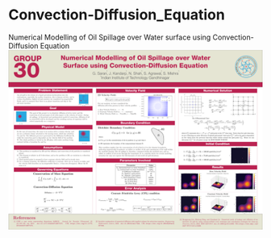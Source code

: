 # Convection-Diffusion_Equation
Numerical Modelling of Oil Spillage over Water surface using Convection-Diffusion Equation
![Poster](A1Poster-01.png)
